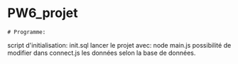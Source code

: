 # PW6_projet

    # Programme:
script d'initialisation: init.sql
lancer le projet avec: node main.js
possibilité de modifier dans connect.js les données
selon la base de données.